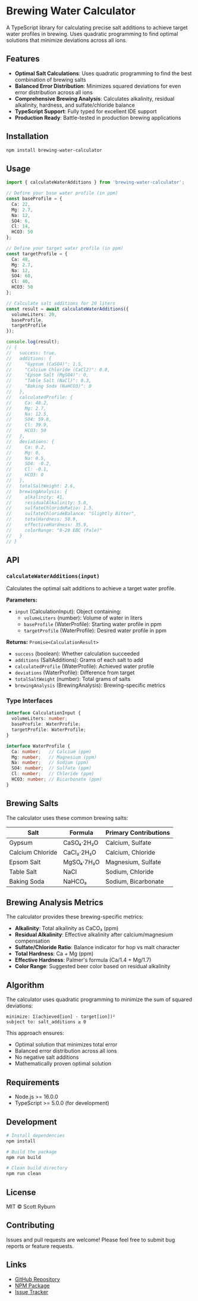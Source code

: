 # Brewing Water Calculator

A TypeScript library for calculating precise salt additions to achieve target water profiles in brewing. Uses quadratic programming to find optimal solutions that minimize deviations across all ions.

## Features

- **Optimal Salt Calculations**: Uses quadratic programming to find the best combination of brewing salts
- **Balanced Error Distribution**: Minimizes squared deviations for even error distribution across all ions
- **Comprehensive Brewing Analysis**: Calculates alkalinity, residual alkalinity, hardness, and sulfate/chloride balance
- **TypeScript Support**: Fully typed for excellent IDE support
- **Production Ready**: Battle-tested in production brewing applications

## Installation

```bash
npm install brewing-water-calculator
```

## Usage

```typescript
import { calculateWaterAdditions } from 'brewing-water-calculator';

// Define your base water profile (in ppm)
const baseProfile = {
  Ca: 22,
  Mg: 2.7,
  Na: 12,
  SO4: 6,
  Cl: 14,
  HCO3: 50
};

// Define your target water profile (in ppm)
const targetProfile = {
  Ca: 48,
  Mg: 2.7,
  Na: 12,
  SO4: 60,
  Cl: 40,
  HCO3: 50
};

// Calculate salt additions for 20 liters
const result = await calculateWaterAdditions({
  volumeLiters: 20,
  baseProfile,
  targetProfile
});

console.log(result);
// {
//   success: true,
//   additions: {
//     "Gypsum (CaSO4)": 1.5,
//     "Calcium Chloride (CaCl2)": 0.8,
//     "Epsom Salt (MgSO4)": 0,
//     "Table Salt (NaCl)": 0.3,
//     "Baking Soda (NaHCO3)": 0
//   },
//   calculatedProfile: {
//     Ca: 48.2,
//     Mg: 2.7,
//     Na: 12.5,
//     SO4: 59.8,
//     Cl: 39.9,
//     HCO3: 50
//   },
//   deviations: {
//     Ca: 0.2,
//     Mg: 0,
//     Na: 0.5,
//     SO4: -0.2,
//     Cl: -0.1,
//     HCO3: 0
//   },
//   totalSaltWeight: 2.6,
//   brewingAnalysis: {
//     alkalinity: 41,
//     residualAlkalinity: 5.8,
//     sulfateChlorideRatio: 1.5,
//     sulfateChlorideBalance: "Slightly Bitter",
//     totalHardness: 50.9,
//     effectiveHardness: 35.9,
//     colorRange: "8-20 EBC (Pale)"
//   }
// }
```

## API

### `calculateWaterAdditions(input)`

Calculates the optimal salt additions to achieve a target water profile.

**Parameters:**
- `input` (CalculationInput): Object containing:
  - `volumeLiters` (number): Volume of water in liters
  - `baseProfile` (WaterProfile): Starting water profile in ppm
  - `targetProfile` (WaterProfile): Desired water profile in ppm

**Returns:** `Promise<CalculationResult>`
- `success` (boolean): Whether calculation succeeded
- `additions` (SaltAdditions): Grams of each salt to add
- `calculatedProfile` (WaterProfile): Achieved water profile
- `deviations` (WaterProfile): Difference from target
- `totalSaltWeight` (number): Total grams of salts
- `brewingAnalysis` (BrewingAnalysis): Brewing-specific metrics

### Type Interfaces

```typescript
interface CalculationInput {
  volumeLiters: number;
  baseProfile: WaterProfile;
  targetProfile: WaterProfile;
}

interface WaterProfile {
  Ca: number;   // Calcium (ppm)
  Mg: number;   // Magnesium (ppm)
  Na: number;   // Sodium (ppm)
  SO4: number;  // Sulfate (ppm)
  Cl: number;   // Chloride (ppm)
  HCO3: number; // Bicarbonate (ppm)
}
```

## Brewing Salts

The calculator uses these common brewing salts:

| Salt | Formula | Primary Contributions |
|------|---------|----------------------|
| Gypsum | CaSO₄·2H₂O | Calcium, Sulfate |
| Calcium Chloride | CaCl₂·2H₂O | Calcium, Chloride |
| Epsom Salt | MgSO₄·7H₂O | Magnesium, Sulfate |
| Table Salt | NaCl | Sodium, Chloride |
| Baking Soda | NaHCO₃ | Sodium, Bicarbonate |

## Brewing Analysis Metrics

The calculator provides these brewing-specific metrics:

- **Alkalinity**: Total alkalinity as CaCO₃ (ppm)
- **Residual Alkalinity**: Effective alkalinity after calcium/magnesium compensation
- **Sulfate/Chloride Ratio**: Balance indicator for hop vs malt character
- **Total Hardness**: Ca + Mg (ppm)
- **Effective Hardness**: Palmer's formula (Ca/1.4 + Mg/1.7)
- **Color Range**: Suggested beer color based on residual alkalinity

## Algorithm

The calculator uses quadratic programming to minimize the sum of squared deviations:

```
minimize: Σ(achieved[ion] - target[ion])²
subject to: salt_additions ≥ 0
```

This approach ensures:
- Optimal solution that minimizes total error
- Balanced error distribution across all ions
- No negative salt additions
- Mathematically proven optimal solution

## Requirements

- Node.js >= 16.0.0
- TypeScript >= 5.0.0 (for development)

## Development

```bash
# Install dependencies
npm install

# Build the package
npm run build

# Clean build directory
npm run clean
```

## License

MIT © Scott Ryburn

## Contributing

Issues and pull requests are welcome! Please feel free to submit bug reports or feature requests.

## Links

- [GitHub Repository](https://github.com/sryburn/brewing-water-calculator)
- [NPM Package](https://www.npmjs.com/package/brewing-water-calculator)
- [Issue Tracker](https://github.com/sryburn/brewing-water-calculator/issues)